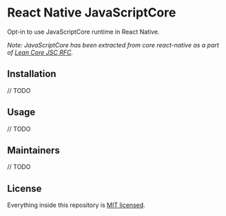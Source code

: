 # React Native JavaScriptCore

Opt-in to use JavaScriptCore runtime in React Native.

_Note: JavaScriptCore has been extracted from core react-native as a part of [Lean Core JSC RFC](https://github.com/react-native-community/discussions-and-proposals/pull/836)._

## Installation

// TODO

## Usage

// TODO

## Maintainers

// TODO

## License

Everything inside this repository is [MIT licensed](./LICENSE).


